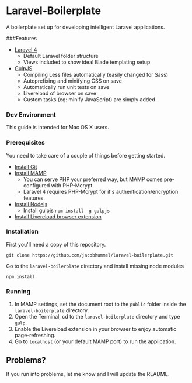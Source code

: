 # Laravel-Boilerplate

A boilerplate set up for developing intelligent Laravel applications.

###Features

* [Laravel 4](http://laravel.com/)
  * Default Laravel folder structure
  * Views included to show ideal Blade templating setup
* [GulpJS](http://gulpjs.com/)
  * Compiling Less files automatically (easily changed for Sass)
  * Autoprefixing and minifying CSS on save
  * Automatically run unit tests on save
  * Livereload of browser on save
  * Custom tasks (eg: minify JavaScript) are simply added

### Dev Environment

This guide is intended for Mac OS X users.

### Prerequisites

You need to take care of a couple of things before getting started.

* [Install Git](http://git-scm.com/book/en/Getting-Started-Installing-Git)
* [Install MAMP](http://www.mamp.info/)
  * You can serve PHP your preferred way, but MAMP comes pre-configured with PHP-Mcrypt.
  * Laravel 4 requires PHP-Mcrypt for it's authentication/encryption features.
* [Install Nodejs](http://nodejs.org/)
  *   Install gulpjs `npm install -g gulpjs`
* [Install Livereload browser extension](http://feedback.livereload.com/knowledgebase/articles/86242-how-do-i-install-and-use-the-browser-extensions)

### Installation

First you'll need a copy of this repository.

    git clone https://github.com/jacobhummel/laravel-boilerplate.git

Go to the `laravel-boilerplate` directory and install missing node modules

    npm install

### Running

1. In MAMP settings, set the document root to the `public` folder inside the `laravel-boilerplate` directory.
2. Open the Terminal, cd to the `laravel-boilerplate` directory and type `gulp`.
3. Enable the Livereload extension in your browser to enjoy automatic page-refreshing.
4. Go to `localhost` (or your default MAMP port) to run the application.

## Problems?

If you run into problems, let me know and I will update the README.
